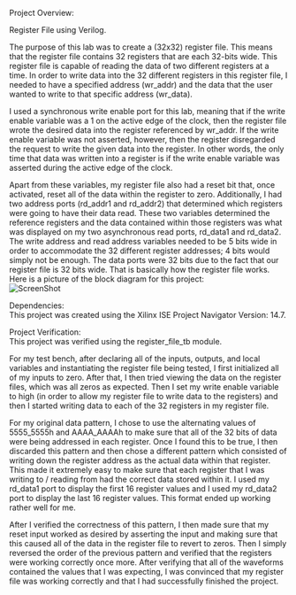 Project Overview:  

Register File using Verilog.
  
The purpose of this lab was to create a (32x32) register file. This means that the register file contains 32 registers that are each 32-bits wide. This register file is capable of reading the data of two different registers at a time. In order to write data into the 32 different registers in this register file, I needed to have a specified address (wr_addr) and the data that the user wanted to write to that specific address (wr_data).    
  
I used a synchronous write enable port for this lab, meaning that if the write enable variable was a 1 on the active edge of the clock, then the register file wrote the desired data into the register referenced by wr_addr. If the write enable variable was not asserted, however, then the register disregarded the request to write the given data into the register. In other words, the only time that data was written into a register is if the write enable variable was asserted during the active edge of the clock.    
  
Apart from these variables, my register file also had a reset bit that, once activated, reset all of the data within the register to zero. Additionally, I had two address ports (rd_addr1 and rd_addr2) that determined which registers were going to have their data read. These two variables determined the reference registers and the data contained within those registers was what was displayed on my two asynchronous read ports, rd_data1 and rd_data2. The write address and read address variables needed to be 5 bits wide in order to accommodate the 32 different register addresses; 4 bits would simply not be enough. The data ports were 32 bits due to the fact that our register file is 32 bits wide. That is basically how the register file works. 
Here is a picture of the block diagram for this project:  
![ScreenShot](https://cloud.githubusercontent.com/assets/14812721/24938617/282c21ae-1eed-11e7-8524-bf31c6dcf8ed.jpg)
     
Dependencies:   
This project was created using the Xilinx ISE Project Navigator Version: 14.7.  
  
    
Project Verification:   
This project was verified using the register_file_tb module.  
  
For my test bench, after declaring all of the inputs, outputs, and local variables and instantiating the register file being tested, I first initialized all of my inputs to zero. After that, I then tried viewing the data on the register files, which was all zeros as expected. Then I set my write enable variable to high (in order to allow my register file to write data to the registers) and then I started writing data to each of the 32 registers in my register file.  
  
For my original data pattern, I chose to use the alternating values of 5555_5555h and AAAA_AAAAh to make sure that all of the 32 bits of data were being addressed in each register. Once I found this to be true, I then discarded this pattern and then chose a different pattern which consisted of writing down the register address as the actual data within that register. This made it extremely easy to make sure that each register that I was writing to / reading from had the correct data stored within it. I used my rd_data1 port to display the first 16 register values and I used my rd_data2 port to display the last 16 register values. This format ended up working rather well for me.     
  
After I verified the correctness of this pattern, I then made sure that my reset input worked as desired by asserting the input and making sure that this caused all of the data in the register file to revert to zeros. Then I simply reversed the order of the previous pattern and verified that the registers were working correctly once more. After verifying that all of the waveforms contained the values that I was expecting, I was convinced that my register file was working correctly and that I had successfully finished the project.
